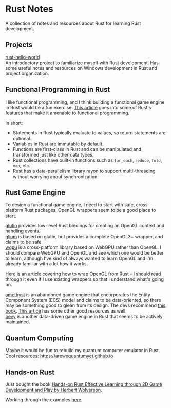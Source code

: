 # Rust Notes
A collection of notes and resources about Rust for learning Rust development.  

## Projects
[rust-hello-world](https://github.com/believeinlain/rust-hello-world.git)  
An introductory project to familiarize myself with Rust development. Has some useful notes and resources on Windows development in Rust and project organization.

## Functional Programming in Rust
I like functional programming, and I think building a functional game engine in Rust would be a fun exercise. [This article](https://kerkour.com/rust-functional-programming) goes into some of Rust's features that make it amenable to functional programming.

In short:  
- Statements in Rust typically evaluate to values, so return statements are optional.
- Variables in Rust are immutable by default.
- Functions are first-class in Rust and can be manipulated and transformed just like other data types.
- Rust collections have built-in functions such as `for_each`, `reduce`, `fold`, `map`, etc.
- Rust has a data-parallelism library [rayon](https://github.com/rayon-rs/rayon) to support multi-threading without worrying about synchronization.

## Rust Game Engine
To design a functional game engine, I need to start with safe, cross-platform Rust packages. OpenGL wrappers seem to be a good place to start.  

[glutin](https://github.com/rust-windowing/glutin) provides low-level Rust bindings for creating an OpenGL context and handling events.  
[glium](https://docs.rs/glium/latest/glium/) is based on glutin, but provides a complete OpenGL3+ wrapper, and claims to be safe.  
[wgpu](https://docs.rs/wgpu/latest/wgpu/) is a cross-platform library based on WebGPU rather than OpenGL. I should compare WebGPU and OpenGL and see which one would be better to learn, although I've kind of always wanted to learn OpenGL and I'm already familiar with a lot how it works.  

[Here](http://nercury.github.io/rust/opengl/tutorial/2018/02/08/opengl-in-rust-from-scratch-00-setup.html) is an article covering how to wrap OpenGL from Rust - I should read through it even if I use existing wrappers so that I understand what's going on.  

[amethyst](https://github.com/amethyst/amethyst) is an abandoned game engine that encorporates the Entity Component System (ECS) model and claims to be data-oriented, so there may be something good to glean from its design. The devs recommend [this book](https://pragprog.com/titles/hwrust/hands-on-rust/). [This artice](https://amethyst.rs/posts/amethyst--starting-fresh) has some other good resources as well.  
[bevy](https://bevyengine.org) is another data-driven game engine in Rust that seems to be actively maintained.  

## Quantum Computing
Maybe it would be fun to rebuild my quantum computer emulator in Rust. Cool resources: https://arewequantumyet.github.io  

## Hands-on Rust
Just bought the book [Hands-on Rust Effective Learning through 2D Game Development and Play by Herbert Wolverson](https://pragprog.com/titles/hwrust/hands-on-rust/).

Working through the examples [here](https://github.com/believeinlain/hands-on-rust.git).